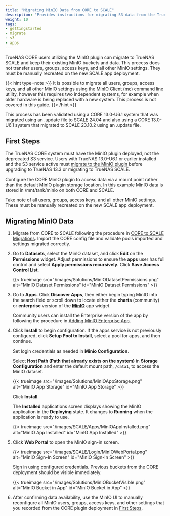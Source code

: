 ```yaml
---
title: "Migrating MinIO Data from CORE to SCALE"
description: "Provides instructions for migrating S3 data from the TrueNAS CORE MinIO plugin to the TrueNAS SCALE MinIO app."
weight: 10
tags:
- gettingstarted
- migrate
- s3
- apps
---
```


TrueNAS CORE users utilizing the MinIO plugin can migrate to TrueNAS SCALE and keep their existing MinIO buckets and data.
This process does not transfer users, groups, access keys, and all other MinIO settings.
They must be manually recreated on the new SCALE app deployment.

{{< hint type=note >}}
It is possible to migrate all users, groups, access keys, and all other MinIO settings using the [MinIO Client (mc)](https://github.com/minio/mc) command line utility, however this requires two independent systems, for example when older hardware is being replaced with a new system.
This process is not covered in this guide.
{{< /hint >}}

This process has been validated using a CORE 13.0-U6.1 system that was migrated using an .update file to SCALE 24.04 and also using a CORE 13.0-U6.1 system that migrated to SCALE 23.10.2 using an .update file.

## First Steps

The TrueNAS CORE system must have the MinIO plugin deployed, not the deprecated S3 service.
Users with TrueNAS 13.0-U6.1 or earlier installed and the S3 service active must [migrate to the MinIO plugin](https://www.truenas.com/docs/core/13.0/coretutorials/jailspluginsvms/plugins/minioplugin/#migrating-from-s3-service-to-minio-plugin) before upgrading to TrueNAS 13.3 or migrating to TrueNAS SCALE.

Configure the CORE MinIO plugin to access data via a mount point rather than the default MinIO plugin storage location.
In this example MinIO data is stored in <file>/mnt/tank/minio</file> on both CORE and SCALE.

Take note of all users, groups, access keys, and all other MinIO settings.
These must be manually recreated on the new SCALE app deployment.

## Migrating MinIO Data

1. Migrate from CORE to SCALE following the procedure in [CORE to SCALE Migrations](https://www.truenas.com/docs/scale/gettingstarted/migrate/).
   Import the CORE config file and validate pools imported and settings migrated correctly.

2. Go to **Datasets**, select the MinIO dataset, and click **Edit** on the **Permissions** widget.
   Adjust permissions to ensure the **apps** user has full control and select **Apply permissions recursively**.
   Click **Save Access Control List**.

   {{< trueimage src="/images/Solutions/MinIODatasetPermissions.png" alt="MinIO Dataset Permissions" id="MinIO Dataset Permissions" >}}

3. Go to **Apps**.
   Click **Discover Apps**, then either begin typing MinIO into the search field or scroll down to locate either the **charts** (community) or **enterprise** version of the [**MinIO**](https://www.truenas.com/docs/scale/scaletutorials/apps/communityapps/minioapp/) app widget.
  
   Community users can install the Enterprise version of the app by following the procedure in [Adding MinIO Enterprise App](https://www.truenas.com/docs/scale/scaletutorials/apps/enterpriseapps/minio/#adding-minio-enterprise-app).

4. Click **Install** to begin configuration.
   If the apps service is not previously configured, click **Setup Pool to Install**, select a pool for apps, and then continue.

   Set login credentials as needed in **Minio Configuration**.

   Select **Host Path (Path that already exists on the system)** in **Storage Configuration** and enter the default mount path, `/data1`, to access the MinIO dataset.

   {{< trueimage src="/images/Solutions/MinIOAppStorage.png" alt="MinIO App Storage" id="MinIO App Storage" >}}

   Click **Install**.

   The **Installed** applications screen displays showing the MinIO application in the **Deploying** state.
   It changes to **Running** when the application is ready to use.

   {{< trueimage src="/images/SCALE/Apps/MinIOAppInstalled.png" alt="MinIO App Installed" id="MinIO App Installed" >}}

5. Click **Web Portal** to open the MinIO sign-in screen.

   {{< trueimage src="/images/SCALE/Login/MinIOWebPortal.png" alt="MinIO Sign-In Screen" id="MinIO Sign-In Screen" >}}

   Sign in using configured credentials.
   Previous buckets from the CORE deployment should be visible immediately.

   {{< trueimage src="/images/Solutions/MinIOBucketVisible.png" alt="MinIO Bucket in App" id="MinIO Bucket in App" >}}

6. After confirming data availability, use the MinIO UI to manually reconfigure all MinIO users, groups, access keys, and other settings that you recorded from the CORE plugin deployment in [First Steps](#first-steps).
